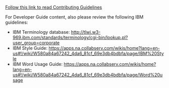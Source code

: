 
[Follow this link to read Contributing Guidelines](https://cloud-native-toolkit.github.io/ibm-garage-developer-guide/contributing)

For Developer Guide content, also please review the following IBM guidelines:

- IBM Terminology database: http://tlwi.w3-969.ibm.com/standards/terminology/cgi-bin/lookup.pl?user_group=corporate
- IBM Style Guide: https://apps.na.collabserv.com/wikis/home?lang=en-us#!/wiki/W580a84a67242_4da6_81cf_69e3db4bdbfa/page/IBM%20Style
- IBM Word Usage Guide: https://apps.na.collabserv.com/wikis/home?lang=en-us#!/wiki/W580a84a67242_4da6_81cf_69e3db4bdbfa/page/Word%20usage
